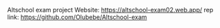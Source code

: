 Altschool exam project
Website: https://altschool-exam02.web.app/
rep link: https://github.com/Olubebe/Altschool-exam
